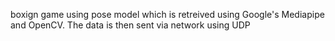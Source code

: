 boxign game using pose model which is retreived using Google's Mediapipe and OpenCV. The data is then sent via network using UDP
